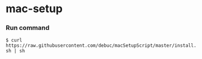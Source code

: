 # mac-setup



### Run command
``$ curl https://raw.githubusercontent.com/debuc/macSetupScript/master/install.sh | sh``
